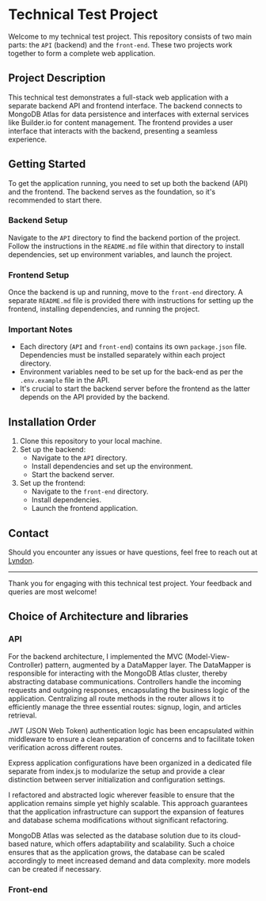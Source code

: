 # Technical Test Project

Welcome to my technical test project. This repository consists of two main parts: the `API` (backend) and the `front-end`. These two projects work together to form a complete web application.

## Project Description

This technical test demonstrates a full-stack web application with a separate backend API and frontend interface. The backend connects to MongoDB Atlas for data persistence and interfaces with external services like Builder.io for content management. The frontend provides a user interface that interacts with the backend, presenting a seamless experience.

## Getting Started

To get the application running, you need to set up both the backend (API) and the frontend. The backend serves as the foundation, so it's recommended to start there.

### Backend Setup

Navigate to the `API` directory to find the backend portion of the project. Follow the instructions in the `README.md` file within that directory to install dependencies, set up environment variables, and launch the project.

### Frontend Setup

Once the backend is up and running, move to the `front-end` directory. A separate `README.md` file is provided there with instructions for setting up the frontend, installing dependencies, and running the project.

### Important Notes

- Each directory (`API` and `front-end`) contains its own `package.json` file. Dependencies must be installed separately within each project directory.
- Environment variables need to be set up for the back-end as per the `.env.example` file in the API.
- It's crucial to start the backend server before the frontend as the latter depends on the API provided by the backend.

## Installation Order

1. Clone this repository to your local machine.
2. Set up the backend:
    - Navigate to the `API` directory.
    - Install dependencies and set up the environment.
    - Start the backend server.
3. Set up the frontend:
    - Navigate to the `front-end` directory.
    - Install dependencies.
    - Launch the frontend application.

## Contact

Should you encounter any issues or have questions, feel free to reach out at [Lyndon](https://lyndonsimpson.github.io/CV_Lyndon.simpson/).

---

Thank you for engaging with this technical test project. Your feedback and queries are most welcome! 

## Choice of Architecture and libraries

### API 

For the backend architecture, I implemented the MVC (Model-View-Controller) pattern, augmented by a DataMapper layer. The DataMapper is responsible for interacting with the MongoDB Atlas cluster, thereby abstracting database communications. Controllers handle the incoming requests and outgoing responses, encapsulating the business logic of the application. Centralizing all route methods in the router allows it to efficiently manage the three essential routes: signup, login, and articles retrieval.

JWT (JSON Web Token) authentication logic has been encapsulated within middleware to ensure a clean separation of concerns and to facilitate token verification across different routes.

Express application configurations have been organized in a dedicated file separate from index.js to modularize the setup and provide a clear distinction between server initialization and configuration settings.

I refactored and abstracted logic wherever feasible to ensure that the application remains simple yet highly scalable. This approach guarantees that the application infrastructure can support the expansion of features and database schema modifications without significant refactoring.

MongoDB Atlas was selected as the database solution due to its cloud-based nature, which offers adaptability and scalability. Such a choice ensures that as the application grows, the database can be scaled accordingly to meet increased demand and data complexity. more models can be created if necessary.


### Front-end

